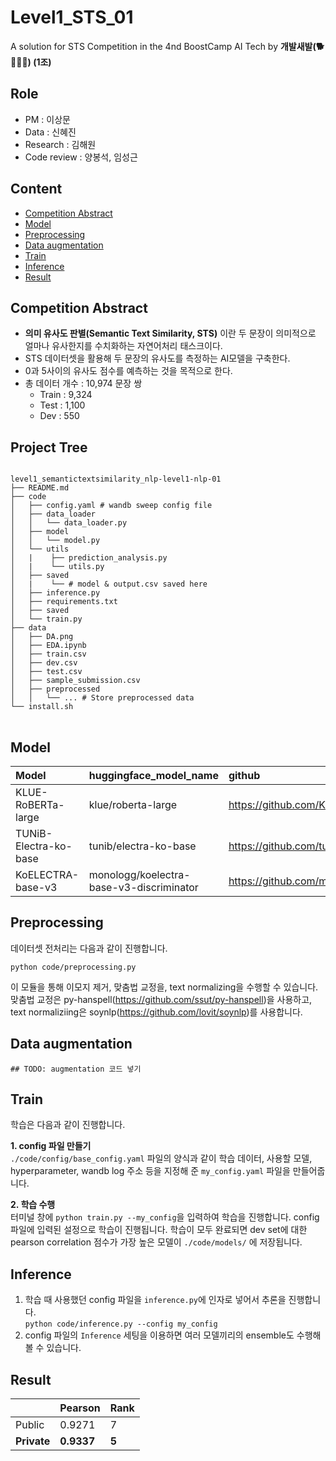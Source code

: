 # Level1_STS_01
A solution for STS Competition in the 4nd BoostCamp AI Tech by **개발새발(🐕🐾🐥🐾) (1조)**  


## Role
- PM : 이상문 <br>
- Data : 신혜진 <br>
- Research : 김해원 <br>
- Code review : 양봉석, 임성근 <br>


## Content
- [Competition Abstract](#competition-abstract)
- [Model](#model)
- [Preprocessing](#preprocessing)
- [Data augmentation](#data-augmentation)
- [Train](#train)
- [Inference](#inference)
- [Result](#result)


## Competition Abstract  
- **의미 유사도 판별(Semantic Text Similarity, STS)** 이란 두 문장이 의미적으로 얼마나 유사한지를 수치화하는 자연어처리 태스크이다.
- STS 데이터셋을 활용해 두 문장의 유사도를 측정하는 AI모델을 구축한다. 
- 0과 5사이의 유사도 점수를 예측하는 것을 목적으로 한다.
- 총 데이터 개수 : 10,974 문장 쌍
  - Train : 9,324
  - Test : 1,100
  - Dev : 550
  
## Project Tree
<pre>
<code>
level1_semantictextsimilarity_nlp-level1-nlp-01
├── README.md
├── code   
│   ├── config.yaml # wandb sweep config file
│   ├── data_loader
│   │   └── data_loader.py
│   ├── model
│   │   └── model.py
│   └── utils
│   |    ├── prediction_analysis.py
│   |    └── utils.py
│   ├── saved
│   |    └── # model & output.csv saved here
│   ├── inference.py
│   ├── requirements.txt
│   ├── saved
│   └── train.py
├── data
│   ├── DA.png
│   ├── EDA.ipynb
│   ├── train.csv
│   ├── dev.csv
│   ├── test.csv
│   ├── sample_submission.csv
│   ├── preprocessed 
│   │   └── ... # Store preprocessed data
└── install.sh
</code>
</pre>

## Model

|Model|huggingface_model_name|github|
|:---|:---|:---|
| KLUE-RoBERTa-large | klue/roberta-large | https://github.com/KLUE-benchmark/KLUE |
| TUNiB-Electra-ko-base | tunib/electra-ko-base | https://github.com/tunib-ai/tunib-electra |
| KoELECTRA-base-v3 | monologg/koelectra-base-v3-discriminator | https://github.com/monologg/KoELECTRA/blob/master/README_EN.md |<br>


## Preprocessing
데이터셋 전처리는 다음과 같이 진행합니다.
```
python code/preprocessing.py
```
이 모듈을 통해 이모지 제거, 맞춤법 교정을, text normalizing을 수행할 수 있습니다. 맞춤법 교정은 py-hanspell(https://github.com/ssut/py-hanspell)을 사용하고, text normaliziing은 soynlp(https://github.com/lovit/soynlp)를 사용합니다.


## Data augmentation
```
## TODO: augmentation 코드 넣기
```  


## Train
학습은 다음과 같이 진행합니다.  

**1. config 파일 만들기**  
`./code/config/base_config.yaml` 파일의 양식과 같이 학습 데이터, 사용할 모델, hyperparameter, wandb log 주소 등을 지정해 준 `my_config.yaml` 파일을 만들어줍니다. 

**2. 학습 수행**  
터미널 창에 `python train.py --my_config`을 입력하여 학습을 진행합니다. config 파일에 입력된 설정으로 학습이 진행됩니다. 학습이 모두 완료되면 dev set에 대한 pearson correlation 점수가 가장 높은 모델이 `./code/models/` 에 저장됩니다.  


## Inference
1. 학습 때 사용했던 config 파일을 `inference.py`에 인자로 넣어서 추론을 진행합니다.  
`python code/inference.py --config my_config`
2. config 파일의 `Inference` 세팅을 이용하면 여러 모델끼리의 ensemble도 수행해볼 수 있습니다.  


## Result
||Pearson|Rank|
|:---|:---|:---|
|Public|0.9271|7|
|**Private**|**0.9337**|**5**|
